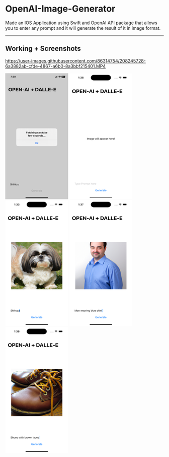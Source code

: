 # OpenAI-Image-Generator
Made an IOS Application using Swift and OpenAI API package that allows you to enter any prompt and it will generate the result of it in image format.
<hr>


## Working + Screenshots

https://user-images.githubusercontent.com/86314754/208245728-6a3882ab-cfde-4867-a6b0-8a3bbf215401.MP4



<img src="Screenshots/s1.PNG" width="200px" height="400px"> <img src="Screenshots/sc1.png" width="200px" height="400px">  <img src="Screenshots/sc2.png" width="200px" height="400px">   <img src="Screenshots/sc3.png" width="200px" height="400px">   <img src="Screenshots/sc4.png" width="200px" height="400px">
